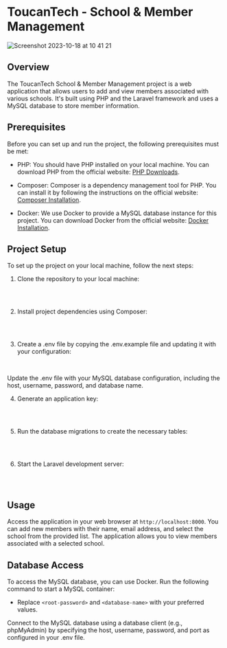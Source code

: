 # ToucanTech - School & Member Management

![Screenshot 2023-10-18 at 10 41 21](https://github.com/DennisTockan/ToucanTest/assets/130880613/2dc468e4-b8f3-4d9b-9368-943cc77d6b0f)

## Overview

The ToucanTech School & Member Management project is a web application that allows users to add and view members associated with various schools. It's built using PHP and the Laravel framework and uses a MySQL database to store member information.

## Prerequisites

Before you can set up and run the project, the following prerequisites must be met:

- PHP: You should have PHP installed on your local machine. You can download PHP from the official website: [PHP Downloads](https://www.php.net/downloads.php).

- Composer: Composer is a dependency management tool for PHP. You can install it by following the instructions on the official website: [Composer Installation](https://getcomposer.org/download/).

- Docker: We use Docker to provide a MySQL database instance for this project. You can download Docker from the official website: [Docker Installation](https://www.docker.com/get-started/).


## Project Setup
To set up the project on your local machine, follow the next steps:

1. Clone the repository to your local machine:
```js

```
<br>


2. Install project dependencies using Composer:
```js

```
<br>

3. Create a .env file by copying the .env.example file and updating it with your configuration:
```js

```
<br>
Update the .env file with your MySQL database configuration, including the host, username, password, and database name.

4. Generate an application key:
```js

```
<br>

5. Run the database migrations to create the necessary tables:
```js

```
<br>

6. Start the Laravel development server:
```js

```
<br>

## Usage 

Access the application in your web browser at `http://localhost:8000`.
You can add new members with their name, email address, and select the school from the provided list.
The application allows you to view members associated with a selected school.

## Database Access

To access the MySQL database, you can use Docker. Run the following command to start a MySQL container:



- Replace `<root-password>` and `<database-name>` with your preferred values.

Connect to the MySQL database using a database client (e.g., phpMyAdmin) by specifying the host, username, password, and port as configured in your .env file.
